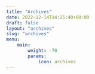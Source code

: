 ```yaml
---
title: "Archives"
date: 2022-12-14T14:25:40+08:00
draft: false
layout: "archives"
slug: "archives"
menu:
    main:
        weight: -70
        params:
            icon: archives
---
```


